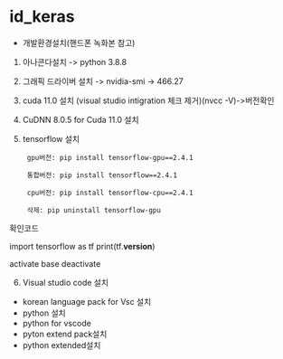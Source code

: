 # id_keras
- 개발환경설치(핸드폰 녹화본 참고)
1. 아나콘다설치 -> python 3.8.8
2. 그래픽 드라이버 설치 -> nvidia-smi -> 466.27
3. cuda 11.0 설치 (visual studio intigration 체크 제거)(nvcc -V)->버전확인
4. CuDNN 8.0.5 for Cuda 11.0 설치
5. tensorflow 설치
        
        gpu버전: pip install tensorflow-gpu==2.4.1
        
        통합버전: pip install tensorflow==2.4.1
        
        cpu버전: pip install tensorflow-cpu==2.4.1
        
        삭제: pip uninstall tensorflow-gpu


확인코드

import tensorflow as tf
print(tf.__version__)

activate base
deactivate

6. Visual studio code 설치
- korean language pack for Vsc 설치
- python 설치
- python for vscode
- pyton extend pack설치
- python extended설치
